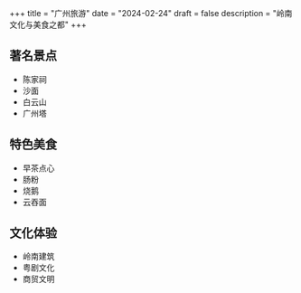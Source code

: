 +++
title = "广州旅游"
date = "2024-02-24"
draft = false
description = "岭南文化与美食之都"
+++

## 著名景点
- 陈家祠
- 沙面
- 白云山
- 广州塔

## 特色美食
- 早茶点心
- 肠粉
- 烧鹅
- 云吞面

## 文化体验
- 岭南建筑
- 粤剧文化
- 商贸文明 